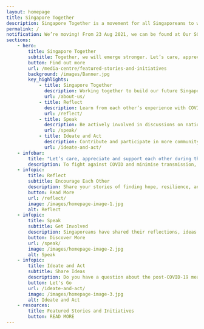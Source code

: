```yaml
---
layout: homepage
title: Singapore Together
description: Singapore Together is a movement for all Singaporeans to work together to build our shared future. Join us.
permalink: /
notification: We’re moving! From 23 Aug 2021, we can be found at Our SG (<a href="https://www.sg">www.sg</a>). From volunteering to partnering activities to starting your own ground-up SG Together community initiative, there is something for everyone. Hope to see you soon!
sections:
    - hero:
        title: Singapore Together
        subtitle: Together, we will emerge stronger. Let’s care, appreciate and support one another! Learn how Singaporeans are continuing to support each other during this period of Phase 2 (Heightened Alert) at our new home <br/>Our SG (<a href="https://www.sg">www.sg</a>).
        button: Find out more
        url: /media-centre/featured-stories-and-initiatives
        background: /images/Banner.jpg
        key_highlights:
            - title: Singapore Together
              description: Working together to build our future Singapore.
              url: /about-us/
            - title: Reflect
              description: Learn from each other’s experience with COVID-19.
              url: /reflect/
            - title: Speak
              description: Be actively involved in discussions on national issues.
              url: /speak/
            - title: Ideate and Act
              description: Contribute and participate in more community initiatives.
              url: /ideate-and-act/
    - infobar:
        title: "Let’s care, appreciate and support each other during this period in order to emerge stronger!"
        description: To fight against COVID and minimise transmission, we are currently on Phase 2 (Heightened Alert) with further tightened measures. Let’s do more to care and support one another. Contribute your ideas, time, or resources to support the vulnerable amongst us. Appreciate our frontliners who are working hard to keep us safe. If you see a neighbour, colleague, and community in need, do give a helping hand. Together, we can keep safe, stay healthy and emerge stronger as one Singapore! For more resources and information, please click <a href="https://www.sgunited.gov.sg" target="_blank">here</a>.
    - infopic:
        title: Reflect
        subtitle: Encourage Each Other
        description: Share your stories of finding hope, resilience, and kindness amid the challenges faced during COVID-19. Reflect on your own experience and share your learnings to encourage each other.
        button: Read More
        url: /reflect/
        image: /images/homepage-image-1.jpg
        alt: Reflect
    - infopic:
        title: Speak
        subtitle: Get Involved
        description: Singaporeans have shared their reflections, ideas and aspirations for a post-COVID Singapore. Browse our <strong>SG Together Emerging Stronger Conversations – A Summary</strong> report and infographics to understand each other’s perspectives.
        button: Discover More
        url: /speak/
        image: /images/homepage-image-2.jpg
        alt: Speak
    - infopic:
        title: Ideate and Act
        subtitle: Share Ideas
        description: Do you have a question about the post-COVID-19 measures? Share your thoughts or pose a challenge that you would like to solve. Together, we can make things happen for the benefit of all.
        button: Let's Go
        url: /ideate-and-act/
        image: /images/homepage-image-3.jpg
        alt: Ideate and Act
    - resources:
        title: Featured Stories and Initiatives
        button: READ MORE
---
```

